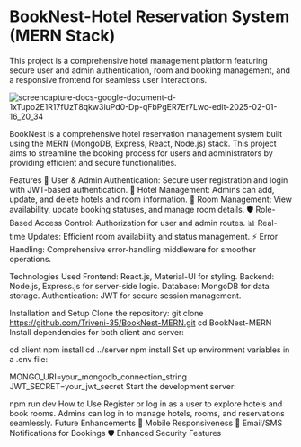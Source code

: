 # BookNest-Hotel Reservation System (MERN Stack)
This project is a comprehensive hotel management platform featuring secure user and admin authentication, room and booking management, and a responsive frontend for seamless user interactions.

![screencapture-docs-google-document-d-1xTupo2E1R17fUzT8qkw3iuPd0-Dp-qFbPgER7Er7Lwc-edit-2025-02-01-16_20_34](https://github.com/user-attachments/assets/f8cb53ca-3fb3-4a1e-bdb7-50f32dfaa159)


BookNest is a comprehensive hotel reservation management system built using the MERN (MongoDB, Express, React, Node.js) stack. This project aims to streamline the booking process for users and administrators by providing efficient and secure functionalities.

Features
🔑 User & Admin Authentication: Secure user registration and login with JWT-based authentication.
🏨 Hotel Management: Admins can add, update, and delete hotels and room information.
🏢 Room Management: View availability, update booking statuses, and manage room details.
🛡️ Role-Based Access Control: Authorization for user and admin routes.
📊 Real-time Updates: Efficient room availability and status management.
⚡ Error Handling: Comprehensive error-handling middleware for smoother operations.

Technologies Used
Frontend: React.js, Material-UI for styling.
Backend: Node.js, Express.js for server-side logic.
Database: MongoDB for data storage.
Authentication: JWT for secure session management.

Installation and Setup
Clone the repository:
git clone https://github.com/Triveni-35/BookNest-MERN.git
cd BookNest-MERN
Install dependencies for both client and server:

cd client
npm install
cd ../server
npm install
Set up environment variables in a .env file:

MONGO_URI=your_mongodb_connection_string
JWT_SECRET=your_jwt_secret
Start the development server:

npm run dev
How to Use
Register or log in as a user to explore hotels and book rooms.
Admins can log in to manage hotels, rooms, and reservations seamlessly.
Future Enhancements
📱 Mobile Responsiveness
📧 Email/SMS Notifications for Bookings
🛡️ Enhanced Security Features
